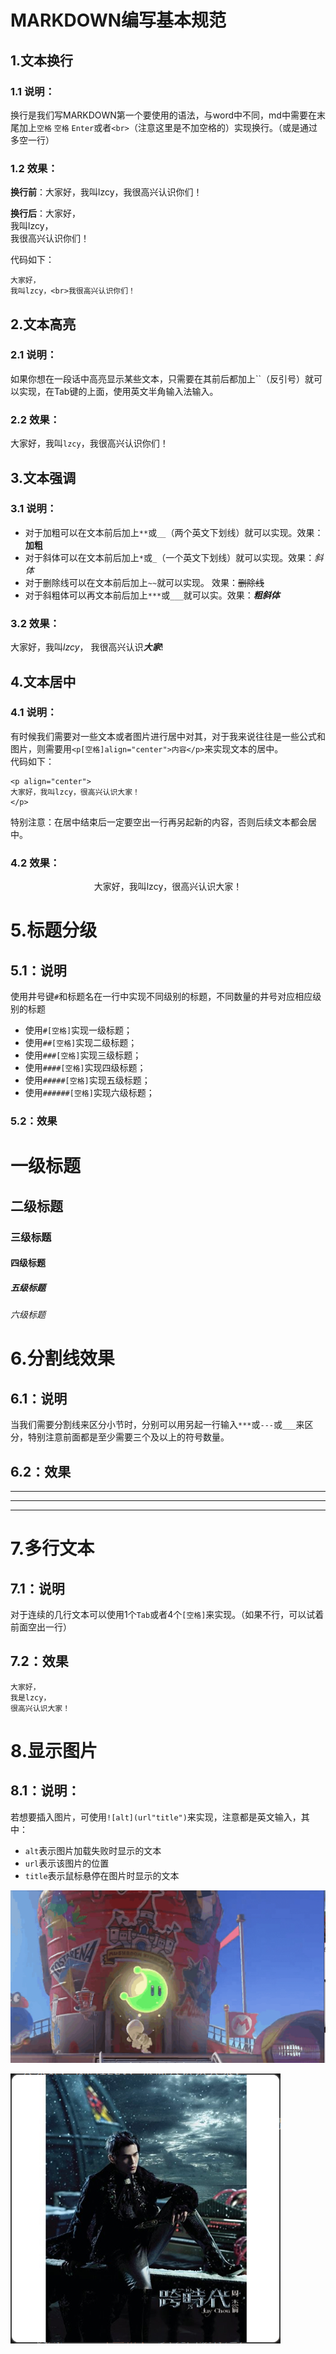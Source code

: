 # MARKDOWN编写基本规范
 
 ## 1.文本换行
 ### 1.1 说明：
 换行是我们写MARKDOWN第一个要使用的语法，与word中不同，md中需要在末尾加上``空格`` ``空格`` ``Enter``或者``<br>``（注意这里是不加空格的）实现换行。（或是通过多空一行）
 ### 1.2 效果：
 **换行前**：大家好，我叫lzcy，我很高兴认识你们！
 
 **换行后**：大家好，  
 我叫lzcy，<br>我很高兴认识你们！

代码如下：
```
大家好，  
我叫lzcy，<br>我很高兴认识你们！
```

## 2.文本高亮
### 2.1 说明：
如果你想在一段话中高亮显示某些文本，只需要在其前后都加上``（反引号）就可以实现，在Tab键的上面，使用英文半角输入法输入。
### 2.2 效果：
大家好，我叫``lzcy``，我很高兴认识你们！

## 3.文本强调
### 3.1 说明：
* 对于加粗可以在文本前后加上``**``或``__``（两个英文下划线）就可以实现。效果：__加粗__  
* 对于斜体可以在文本前后加上``*``或``_``（一个英文下划线）就可以实现。效果：_斜体_  
* 对于删除线可以在文本前后加上``~~``就可以实现。
效果：~~删除线~~  
* 对于斜粗体可以再文本前后加上``***``或``___``就可以实。效果：***粗斜体***<br>
### 3.2 效果：<br>
大家好，我叫*lzcy*，
我很高兴认识***大家***!
## 4.文本居中
### 4.1 说明：
有时候我们需要对一些文本或者图片进行居中对其，对于我来说往往是一些公式和图片，则需要用``<p[空格]align="center">内容</p>``来实现文本的居中。<br>
代码如下：
```
<p align="center">
大家好，我叫lzcy，很高兴认识大家！
</p>
```
特别注意：在居中结束后一定要空出一行再另起新的内容，否则后续文本都会居中。
### 4.2 效果：
<p align="center">
大家好，我叫lzcy，很高兴认识大家！
</p>

# 5.标题分级
## 5.1：说明
使用井号键``#``和标题名在一行中实现不同级别的标题，不同数量的井号对应相应级别的标题
* 使用``#[空格]``实现一级标题；<br>
* 使用``##[空格]``实现二级标题；<br>
* 使用``###[空格]``实现三级标题；<br>
* 使用``####[空格]``实现四级标题；<br>
* 使用``#####[空格]``实现五级标题；<br>
* 使用``######[空格]``实现六级标题；<br>
### 5.2：效果
# 一级标题
## 二级标题
### 三级标题
#### 四级标题
##### 五级标题
###### 六级标题

# 6.分割线效果
## 6.1：说明
当我们需要分割线来区分小节时，分别可以用另起一行输入``***``或``---``或``___``来区分，特别注意前面都是至少需要三个及以上的符号数量。
## 6.2：效果
***
---
___

# 7.多行文本
## 7.1：说明
对于连续的几行文本可以使用1个``Tab``或者4个``[空格]``来实现。（如果不行，可以试着前面空出一行）
## 7.2：效果
    大家好，
    我是lzcy，
    很高兴认识大家！

# 8.显示图片
## 8.1：说明：
若想要插入图片，可使用``![alt](url"title")``来实现，注意都是英文输入，其中：<br>
* ``alt``表示图片加载失败时显示的文本
* ``url``表示该图片的位置
* ``title``表示鼠标悬停在图片时显示的文本

![image](https://github.com/2068934868/image/blob/e0e9332ec83b7ffadabede3c0e10b55d3dce558b/testjif1.gif)

![image](https://github.com/2068934868/image/blob/e0e9332ec83b7ffadabede3c0e10b55d3dce558b/testpng1.png)